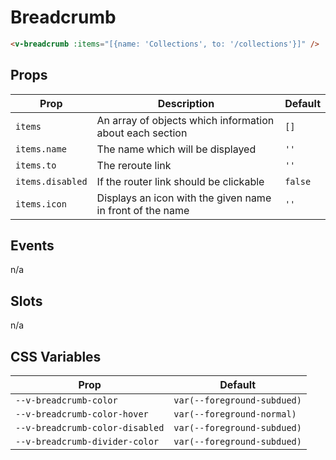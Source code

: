 # Breadcrumb

```html
<v-breadcrumb :items="[{name: 'Collections', to: '/collections'}]" />
```

## Props
| Prop            | Description                                               | Default |
|-----------------|-----------------------------------------------------------|---------|
| `items`         | An array of objects which information about each section  | `[]`    |
| `items.name`    | The name which will be displayed                          | `''`    |
| `items.to`      | The reroute link                                          | `''`    |
| `items.disabled`| If the router link should be clickable                    | `false` |
| `items.icon`    | Displays an icon with the given name in front of the name | `''`    |

## Events
n/a

## Slots
n/a

## CSS Variables
| Prop                            | Default                             |
|---------------------------------|-------------------------------------|
| `--v-breadcrumb-color`          | `var(--foreground-subdued)` |
| `--v-breadcrumb-color-hover`    | `var(--foreground-normal)`           |
| `--v-breadcrumb-color-disabled` | `var(--foreground-subdued)`  |
| `--v-breadcrumb-divider-color`  | `var(--foreground-subdued)`  |
